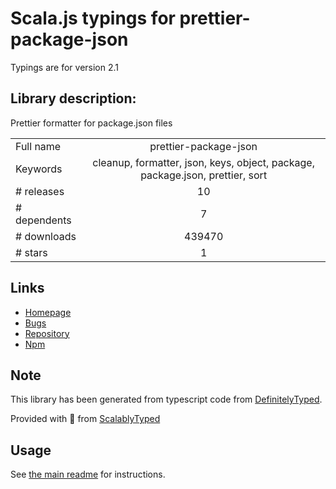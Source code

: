 
# Scala.js typings for prettier-package-json

Typings are for version 2.1

## Library description:
Prettier formatter for package.json files

|                    |                 |
| ------------------ | :-------------: |
| Full name          | prettier-package-json |
| Keywords           | cleanup, formatter, json, keys, object, package, package.json, prettier, sort |
| # releases         | 10 |
| # dependents       | 7 |
| # downloads        | 439470 |
| # stars            | 1 |

## Links
- [Homepage](https://github.com/cameronhunter/prettier-package-json#readme)
- [Bugs](https://github.com/cameronhunter/prettier-package-json/issues)
- [Repository](https://github.com/cameronhunter/prettier-package-json)
- [Npm](https://www.npmjs.com/package/prettier-package-json)
    


## Note
This library has been generated from typescript code from [DefinitelyTyped](https://definitelytyped.org).

Provided with :purple_heart: from [ScalablyTyped](https://github.com/oyvindberg/ScalablyTyped)

## Usage
See [the main readme](../../readme.md) for instructions.


